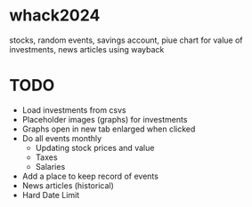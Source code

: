 # whack2024

stocks, random events, savings account, piue chart for value of investments, news articles using wayback

# TODO
- Load investments from csvs
- Placeholder images (graphs) for investments
- Graphs open in new tab enlarged when clicked
- Do all events monthly
    - Updating stock prices and value
    - Taxes 
    - Salaries
- Add a place to keep record of events
- News articles (historical)
- Hard Date Limit